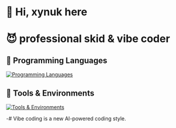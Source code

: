 # 👋 Hi, xynuk here
# 😈 professional skid & vibe coder

## 🔧 Programming Languages

[![Programming Languages](https://skillicons.dev/icons?i=java,py,js,html,css,lua)](https://skillicons.dev)

## 🔧 Tools & Environments

[![Tools & Environments](https://skillicons.dev/icons?i=vscode,idea,robloxstudio)](https://skillicons.dev)

-# Vibe coding is a new AI-powered coding style.

<!---
xynuk/xynuk is a ✨ special ✨ repository because its `README.md` (this file) appears on your GitHub profile.
You can click the Preview link to take a look at your changes.
--->
